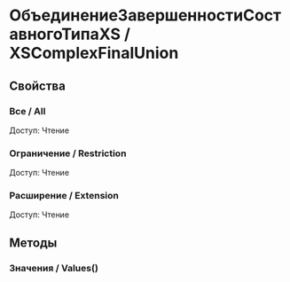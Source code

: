 
# ОбъединениеЗавершенностиСоставногоТипаXS / XSComplexFinalUnion

## Свойства
    
### Все / All
Доступ: Чтение
### Ограничение / Restriction
Доступ: Чтение
### Расширение / Extension
Доступ: Чтение
## Методы
    
### Значения / Values()
    